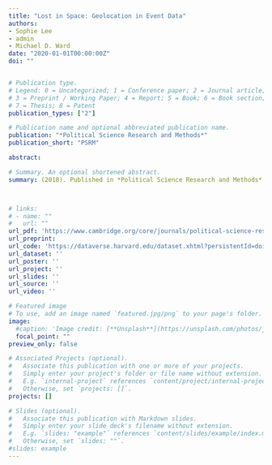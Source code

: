 ```yaml
---
title: "Lost in Space: Geolocation in Event Data"
authors:
- Sophie Lee
- admin
- Michael D. Ward
date: "2020-01-01T00:00:00Z"
doi: ""


# Publication type.
# Legend: 0 = Uncategorized; 1 = Conference paper; 2 = Journal article;
# 3 = Preprint / Working Paper; 4 = Report; 5 = Book; 6 = Book section;
# 7 = Thesis; 8 = Patent
publication_types: ["2"]

# Publication name and optional abbreviated publication name.
publication: "*Political Science Research and Methods*"
publication_short: "PSRM"

abstract:

# Summary. An optional shortened abstract.
summary: (2018). Published in *Political Science Research and Methods*.



# links:
# - name: ""
#   url: ""
url_pdf: 'https://www.cambridge.org/core/journals/political-science-research-and-methods/article/lost-in-space-geolocation-in-event-data/72A92A9C275757F18CFAC2C324D30535'
url_preprint:
url_code: 'https://dataverse.harvard.edu/dataset.xhtml?persistentId=doi:10.7910/DVN/U4Q0FR'
url_dataset: ''
url_poster: ''
url_project: ''
url_slides: ''
url_source: ''
url_video: ''

# Featured image
# To use, add an image named `featured.jpg/png` to your page's folder.
image:
  #caption: 'Image credit: [**Unsplash**](https://unsplash.com/photos/jdD8gXaTZsc)'
  focal_point: ""
preview_only: false

# Associated Projects (optional).
#   Associate this publication with one or more of your projects.
#   Simply enter your project's folder or file name without extension.
#   E.g. `internal-project` references `content/project/internal-project/index.md`.
#   Otherwise, set `projects: []`.
projects: []

# Slides (optional).
#   Associate this publication with Markdown slides.
#   Simply enter your slide deck's filename without extension.
#   E.g. `slides: "example"` references `content/slides/example/index.md`.
#   Otherwise, set `slides: ""`.
#slides: example
---
```


